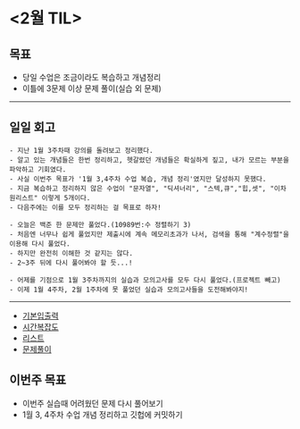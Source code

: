 # <2월 TIL>

## 목표
 - 당일 수업은 조금이라도 복습하고 개념정리
 - 이틀에 3문제 이상 문제 풀이(실습 외 문제)   

---

## 일일 회고
```
- 지난 1월 3주차때 강의를 돌려보고 정리했다.
- 알고 있는 개념들은 한번 정리하고, 헷갈렸던 개념들은 확실하게 짚고, 내가 모르는 부분을 파악하고 기회였다.
- 사실 이번주 목표가 '1월 3,4주차 수업 복습, 개념 정리'였지만 달성하지 못했다.
- 지금 복습하고 정리하지 않은 수업이 "문자열", "딕셔너리", "스텍,큐","힙,셋", "이차원리스트" 이렇게 5개이다.
- 다음주에는 이를 모두 정리하는 걸 목표로 하자!

- 오늘은 백준 한 문제만 풀었다.(10989번:수 정렬하기 3)
- 처음엔 너무나 쉽게 풀었지만 제출시에 계속 메모리초과가 나서, 검색을 통해 "계수정렬"을 이용해 다시 풀었다.
- 하지만 완전히 이해한 것 같지는 않다.
- 2~3주 뒤에 다시 풀어봐야 할 듯...!

- 어제를 기점으로 1월 3주차까지의 실습과 모의고사를 모두 다시 풀었다.(프로젝트 빼고)
- 이제 1월 4주차, 2월 1주차에 못 풀었던 실습과 모의고사들을 도전해봐야지!
```
---
- [기본입출력](https://github.com/YooJuHyeon/test1/blob/master/0205/%EA%B8%B0%EB%B3%B8%EC%9E%85%EC%B6%9C%EB%A0%A5.md)
- [시간복잡도](https://github.com/YooJuHyeon/test1/blob/master/0205/%EC%8B%9C%EA%B0%84%EB%B3%B5%EC%9E%A1%EB%8F%84.md)
- [리스트](https://github.com/YooJuHyeon/test1/blob/master/0205/%EC%8B%9C%EA%B0%84%EB%B3%B5%EC%9E%A1%EB%8F%84.md)
- [문제풀이](0205_문제풀이.py)

## 이번주 목표
- 이번주 실습때 어려웠던 문제 다시 풀어보기
- 1월 3, 4주차 수업 개념 정리하고 깃헙에 커밋하기
